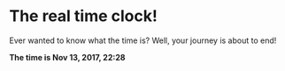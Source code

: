 # The real time clock!

Ever wanted to know what the time is? Well, your journey is about to end!

**The time is Nov 13, 2017, 22:28**